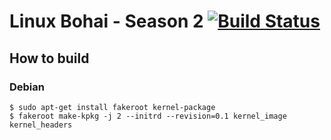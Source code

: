 # Linux Bohai - Season 2 [![Build Status](https://api.travis-ci.org/metasepi/linux-bohai-s2.svg)](https://travis-ci.org/metasepi/linux-bohai-s2/)

## How to build

### Debian

```
$ sudo apt-get install fakeroot kernel-package
$ fakeroot make-kpkg -j 2 --initrd --revision=0.1 kernel_image kernel_headers
```
